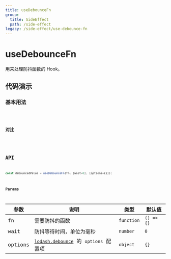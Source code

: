 ```yaml
---
title: useDebounceFn
group:
  title: SideEffect
  path: /side-effect
legacy: /side-effect/use-debounce-fn
---
```


# useDebounceFn

用来处理防抖函数的 Hook。

## 代码演示

### 基本用法

<code src="./demo/Demo1.jsx" />

### 对比

<code src="./demo/Demo2.jsx" />

## API

```javascript
const debouncedValue = useDebounceFn(fn, [wait=0], [options={}]);
```

### Params

| 参数  | 说明                     | 类型   | 默认值 |
|-------|-----------------------|--------|--------|
| fn | 需要防抖的函数         | `function`    | `() => {}`      |
| wait  | 防抖等待时间，单位为毫秒 | `number` | `0`   |
| options  | [`lodash.debounce`](https://www.lodashjs.com/docs/latest#_debouncefunc-wait0-options) 的 `options` 配置项 | `object`  | `{}` |
